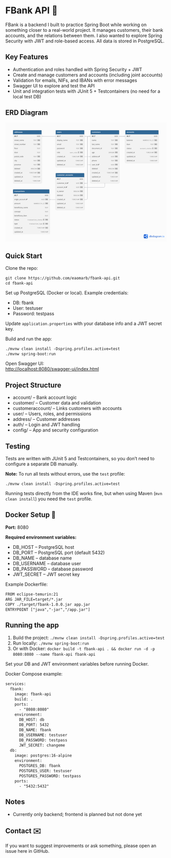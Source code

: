 FBank API 🏦
============

FBank is a backend I built to practice Spring Boot while working on something closer to a real-world project. It manages customers, their bank accounts, and the relations between them. I also wanted to explore Spring Security with JWT and role-based access. All data is stored in PostgreSQL.

Key Features
------------

*   Authentication and roles handled with Spring Security + JWT
*   Create and manage customers and accounts (including joint accounts)
*   Validation for emails, NIFs, and IBANs with error messages
*   Swagger UI to explore and test the API
*   Unit and integration tests with JUnit 5 + Testcontainers (no need for a local test DB)

  
ERD Diagram
------------
![ERD Diagram](docs/schema.png)

Quick Start
-----------

Clone the repo:

    git clone https://github.com/eaomarb/fbank-api.git
    cd fbank-api
    

Set up PostgreSQL (Docker or local). Example credentials:

*   DB: fbank
*   User: testuser
*   Password: testpass

Update `application.properties` with your database info and a JWT secret key.

Build and run the app:

    ./mvnw clean install -Dspring.profiles.active=test
    ./mvnw spring-boot:run
    

Open Swagger UI:  
[http://localhost:8080/swagger-ui/index.html](http://localhost:8080/swagger-ui/index.html)

Project Structure
-----------------

* account/ – Bank account logic
* customer/ – Customer data and validation
* customeraccount/ – Links customers with accounts
* user/ – Users, roles, and permissions
* address/ – Customer addresses
* auth/ – Login and JWT handling
* config/ – App and security configuration

Testing
-------

Tests are written with JUnit 5 and Testcontainers, so you don’t need to configure a separate DB manually.

**Note:** To run all tests without errors, use the `test` profile:

    ./mvnw clean install -Dspring.profiles.active=test
    

Running tests directly from the IDE works fine, but when using Maven (`mvn clean install`) you need the `test` profile.

Docker Setup 🐳
---------------

**Port:** 8080

**Required environment variables:**

*   DB\_HOST – PostgreSQL host
*   DB\_PORT – PostgreSQL port (default 5432)
*   DB\_NAME – database name
*   DB\_USERNAME – database user
*   DB\_PASSWORD – database password
*   JWT\_SECRET – JWT secret key

Example Dockerfile:

    FROM eclipse-temurin:21
    ARG JAR_FILE=target/*.jar
    COPY ./target/fbank-1.0.0.jar app.jar
    ENTRYPOINT ["java","-jar","/app.jar"]
    

Running the app
---------------

1. Build the project: `./mvnw clean install -Dspring.profiles.active=test`
2. Run locally: `./mvnw spring-boot:run`
3. Or with Docker: `docker build -t fbank-api . && docker run -d -p 8080:8080 --name fbank-api fbank-api`

Set your DB and JWT environment variables before running Docker.
    

Docker Compose example:

    services:
      fbank:
        image: fbank-api
        build: .
        ports:
          - "8080:8080"
        environment:
          DB_HOST: db
          DB_PORT: 5432
          DB_NAME: fbank
          DB_USERNAME: testuser
          DB_PASSWORD: testpass
          JWT_SECRET: changeme
      db:
        image: postgres:16-alpine
        environment:
          POSTGRES_DB: fbank
          POSTGRES_USER: testuser
          POSTGRES_PASSWORD: testpass
        ports:
          - "5432:5432"

Notes
-------------------

*   Currently only backend; frontend is planned but not done yet

Contact ✉️
----------

If you want to suggest improvements or ask something, please open an issue here in GitHub.
